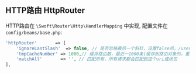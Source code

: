 ## HTTP路由 HttpRouter

HTTP路由在 `\Swoft\Router\Http\HandlerMapping` 中实现, 配置文件在 `config/beans/base.php`:

```php
'httpRouter'       => [
    'ignoreLastSlash'  => false, // 是否忽略最后一个斜杠，设置false后，/user/index和/user/index/是两个不同的路由
    'tmpCacheNumber' => 1000,// 缓存路由数，最近一1000条(缓存到路由对象的，重启后失效，只会缓存动态路由)
    'matchAll'       => '', // 匹配所有，所有请求都会匹配到这个uri或闭包
],
```

